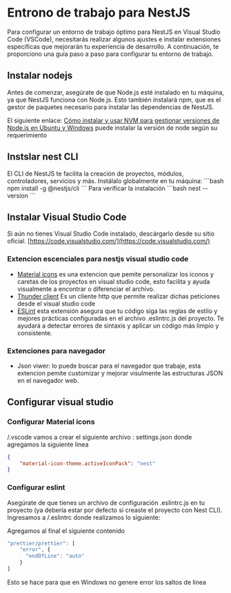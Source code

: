 # Entrono de trabajo para NestJS

Para configurar un entorno de trabajo óptimo para NestJS en Visual Studio Code (VSCode), necesitarás realizar algunos ajustes e instalar extensiones específicas que mejorarán tu experiencia de desarrollo. A continuación, te proporciono una guía paso a paso para configurar tu entorno de trabajo.

## Instalar nodejs
Antes de comenzar, asegúrate de que Node.js esté instalado en tu máquina, ya que NestJS funciona con Node.js. Esto también instalará npm, que es el gestor de paquetes necesario para instalar las dependencias de NestJS.

El siguiente enlace: [Cómo instalar y usar NVM para gestionar versiones de Node.js en Ubuntu y Windows](http://codigoelectronica.com/blog/como-instalar-y-usar-nvm-para-gestionar-versiones-de-node.js-en-ubuntu-y-windows) puede instalar la versión de node según su requerimiento

## Instslar nest CLI
El CLI de NestJS te facilita la creación de proyectos, módulos, controladores, servicios y más. Instálalo globalmente en tu máquina:
´´´bash
npm install -g @nestjs/cli
´´´
Para verificar la instalación
´´´bash
nest --version
´´´

## Instalar Visual Studio Code
Si aún no tienes Visual Studio Code instalado, descárgarlo desde su sitio oficial. [https://code.visualstudio.com/](https://code.visualstudio.com/)

### Extencion escenciales para nestjs visual studio code
* [Material icons](https://marketplace.visualstudio.com/items?itemName=PKief.material-icon-theme) es una extencion que pemite personalizar los iconos y caretas de los proyectos en visual studio code, esto facilita y ayuda visualmente a encontrar o diferenciar el archivo.
* [Thunder client](https://marketplace.visualstudio.com/items?itemName=rangav.vscode-thunder-client) Es un cliente http que permite realizar dichas peticiones desde el visual studio code
* [ESLint](https://marketplace.visualstudio.com/items?itemName=dbaeumer.vscode-eslint) esta extensión asegura que tu código siga las reglas de estilo y mejores prácticas configuradas en el archivo .eslintrc.js del proyecto. Te ayudará a detectar errores de sintaxis y aplicar un código más limpio y consistente.


### Extenciones para navegador
* Json viwer: lo puede buscar para el navegador que trabaje, esta extencion pemite customizar y mejorar visulmente las estructuras JSON en el navegador web.

## Configurar visual studio

### Configurar Material icons
<first-app>/.vscode vamos a crear el siguiente archivo : settings.json donde agregamos la siguiente linea
```json
{
	"material-icon-theme.activeIconPack": "nest"
}
```

### Configurar eslint
Asegúrate de que tienes un archivo de configuración .eslintrc.js en tu proyecto (ya debería estar por defecto si creaste el proyecto con Nest CLI).
Ingresamos a <first-app>/.eslintrc donde realizamos lo siguiente:

Agregamos al final el siguiente contenido

```javascript
"prettier/prettier": [
    "error", {
      "endOfLine": "auto"
    }
]
```
Esto se hace para que en Windows no genere error los saltos de linea